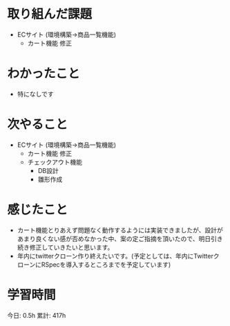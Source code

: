 # 取り組んだ課題 
+ ECサイト (環境構築->商品一覧機能)
  + カート機能 修正
# わかったこと 
+ 特になしです
# 次やること
+ ECサイト (環境構築->商品一覧機能)
  + カート機能 修正
  + チェックアウト機能 
    + DB設計
    + 雛形作成
# 感じたこと
+ カート機能とりあえず問題なく動作するようには実装できましたが、設計があまり良くない感が否めなかった中、案の定ご指摘を頂いたので、明日引き続き修正していきたいと思います。
+ 年内にtwitterクローン作り終えたいです。(予定としては、年内にTwitterクローンにRSpecを導入するところまでを予定しています)
# 学習時間  
今日: 0.5h 
累計: 417h



